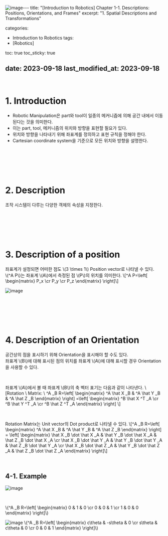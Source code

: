 ![image](https://github.com/Shine-Loi/Shine-Loi.github.io/assets/125112150/784bb8f1-a843-4733-8dfa-9ce2906ac0cb)---
title:  "[Introduction to Robotics] Chapter 1-1. Descriptions: Positions, Orientations, and Frames"
excerpt: "1. Spatial Descriptions and Transformations"

categories:
  - Introduction to Robotics
tags:
  - [Robotics]

toc: true
toc_sticky: true
 
date: 2023-09-18
last_modified_at: 2023-09-18
---

&nbsp;

# 1. Introduction
- Robotic Manipulation은 part와 tool이 일종의 메커니즘에 의해 공간 내에서 이동된다는 것을 의미한다.
- 이는 part, tool, 메커니즘의 위치와 방향을 표현할 필요가 있다.
- 위치와 방향을 나타내기 위해 좌표계를 정의하고 표현 규칙을 정해야 한다.
- Cartesian coordinate system을 기준으로 모든 위치와 방향을 설명한다.

&nbsp;

&nbsp;

&nbsp;

# 2. Description
조작 시스템이 다루는 다양한 객체의 속성을 지정한다.

&nbsp;

&nbsp;

&nbsp;

# 3. Description of a position
좌표계가 설정되면 어떠한 점도 \\(3 \times 1\\) Position vector로 나타낼 수 있다.\
\\(^A P\\)는 좌표계 \\(A\\)에서 측정된 점 \\(P\\)의 위치를 의미한다.
\\[^A P=\left[ \begin{matrix} P_x \cr P_y \cr P_z \end{matrix} \right]\\]

![image]()

&nbsp;

&nbsp;

&nbsp;

# 4. Description of an Orientation
공간상의 점을 표시하기 위해 Orientation을 표시해야 할 수도 있다.\
좌표계 \\(B\\)에 대해 표시된 점의 위치를 좌표계 \\(A\\)에 대해 표시할 경우 Orientation을 사용할 수 있다.

&nbsp;

좌표계 \\(A\\)에서 볼 때 좌표계 \\(B\\)의 축 벡터 표기는 다음과 같이 나타낸다.
\\[Rotation \ Matrix: \ ^A _B R=\left[ \begin{matrix} ^A \hat X _B & ^A \hat Y _B & ^A \hat Z _B \end{matrix} \right] =\left[ \begin{matrix} ^B \hat X ^T _A \cr ^B \hat Y ^T _A \cr ^B \hat Z ^T _A \end{matrix} \right] \\]

&nbsp;

Rotation Matrix는 Unit vector의 Dot product로 나타낼 수 있다.
\\[^A _B R=\left[ \begin{matrix} ^A \hat X _B & ^A \hat Y _B & ^A \hat Z _B \end{matrix} \right] = \left[ \begin{matrix} \hat X _B \dot \hat X _A & \hat Y _B \dot \hat X _A & \hat Z _B \dot \hat X _A \cr \hat X _B \dot \hat Y _A & \hat Y _B \dot \hat Y _A & \hat Z _B \dot \hat Y _A \cr \hat X _B \dot \hat Z _A & \hat Y _B \dot \hat Z _A & \hat Z _B \dot \hat Z _A \end{matrix} \right]\\]

&nbsp;

## 4-1. Example
![image]()

&nbsp;

\\{^A _B R=\left[ \begin{matrix} 0 & 1 & 0 \cr 0 & 0 & 1 \cr 1 & 0 & 0 \end{matrix} \right]\\)

![image]()
\\{^A _B R=\left[ \begin{matrix} c\theta & -s\theta & 0 \cr s\theta & c\theta & 0 \cr 0 & 0 & 1 \end{matrix} \right]\\)
